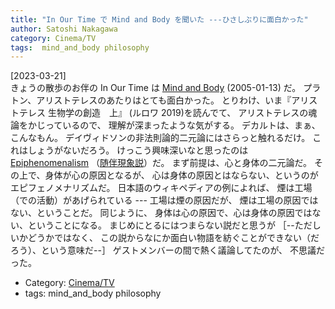 ```yaml
---
title: "In Our Time で Mind and Body を聞いた ---ひさしぶりに面白かった"
author: Satoshi Nakagawa
category: Cinema/TV
tags:  mind_and_body philosophy
---
```


[2023-03-21]  
 きょうの散歩のお伴の In Our Time は
[Mind and Body](https://www.bbc.co.uk/programmes/p003k9b8) (2005-01-13) だ。
プラトン、アリストテレスのあたりはとても面白かった。
とりわけ、いま『アリストテレス 生物学の創造　上』
(ルロワ 2019)を読んでて、
アリストテレスの魂論をかじっているので、
理解が深まったような気がする。
デカルトは、まぁ、こんなもん。
デイヴィドソンの非法則論的二元論にはさらっと触れるだけ。
これはしょうがないだろう。
けっこう興味深いなと思ったのは
[Epiphenomenalism](https://en.wikipedia.org/wiki/Epiphenomenalism)
（[随伴現象説](https://en.wikipedia.org/wiki/Epiphenomenalism)）だ。
まず前提は、心と身体の二元論だ。
その上で、身体が心の原因となるが、
心は身体の原因とはならない、というのがエピフェノメナリズムだ。
日本語のウィキペディアの例によれば、
煙は工場（での活動）があげられている ---
工場は煙の原因だが、
煙は工場の原因ではない、ということだ。
同じように、
身体は心の原因で、心は身体の原因ではない、ということになる。
まじめにとるにはつまらない説だと思うが
［--ただしいかどうかではなく、
この説からなにか面白い物語を紡ぐことができない（だろう）、という意味だ--］
ゲストメンバーの間で熱く議論してたのが、
不思議だった。

- Category: [Cinema/TV](/categories.html#Cinema/TV)
- tags:  mind_and_body philosophy
